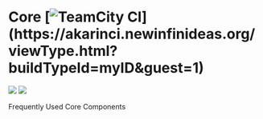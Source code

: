 # Core  [![TeamCity CI](https://akarinci.newinfinideas.org/app/rest/builds/buildType(id:Akarin_Core)/statusIcon)](https://akarinci.newinfinideas.org/viewType.html?buildTypeId=myID&guest=1)

![](https://img.shields.io/github/languages/code-size/akarincli/Core.svg?style=flat) ![](https://img.shields.io/github/repo-size/akarincli/Core.svg?style=flat)

Frequently Used Core Components
